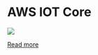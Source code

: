 # AWS IOT Core

![](https://d2908q01vomqb2.cloudfront.net/f6e1126cedebf23e1463aee73f9df08783640400/2023/01/05/Main_Diagram.png)

[Read more](https://aws.amazon.com/blogs/iot/7-patterns-for-iot-data-ingestion-and-visualization-how-to-decide-what-works-best-for-your-use-case/)